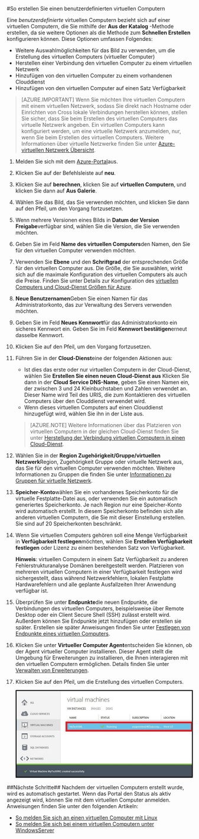 #<a name="how-to-create-a-custom-virtual-machine"></a>So erstellen Sie einen benutzerdefinierten virtuellen Computern

Eine *benutzerdefinierte* virtuellen Computern bezieht sich auf einer virtuellen Computern, die Sie mithilfe der **Aus der Katalog** -Methode erstellen, da sie weitere Optionen als die Methode zum **Schnellen Erstellen** konfigurieren können. Diese Optionen umfassen Folgendes:

- Weitere Auswahlmöglichkeiten für das Bild zu verwenden, um die Erstellung des virtuellen Computers (virtueller Computer)
- Herstellen einer Verbindung den virtuellen Computer zu einem virtuellen Netzwerk
- Hinzufügen von den virtuellen Computer zu einem vorhandenen Clouddienst
- Hinzufügen von den virtuellen Computer auf einen Satz Verfügbarkeit

> [AZURE.IMPORTANT] Wenn Sie möchten Ihre virtuellen Computern mit einem virtuellen Netzwerk, sodass Sie direkt nach Hostname oder Einrichten von Cross lokale Verbindungen herstellen können, stellen Sie sicher, dass Sie beim Erstellen des virtuellen Computers das virtuelle Netzwerk angeben. Ein virtuellen Computers kann konfiguriert werden, um eine virtuelle Netzwerk anzumelden, nur, wenn Sie beim Erstellen des virtuellen Computers. Weitere Informationen über virtuelle Netzwerke finden Sie unter [Azure-virtuellen Netzwerk Übersicht](http://go.microsoft.com/fwlink/p/?LinkID=294063).

1. Melden Sie sich mit dem [Azure-Portal](http://manage.windowsazure.com)aus.

2. Klicken Sie auf der Befehlsleiste auf **neu**.

3. Klicken Sie auf **berechnen**, klicken Sie auf **virtuellen Computern**, und klicken Sie dann auf **Aus Galerie**.

4. Wählen Sie das Bild, das Sie verwenden möchten, und klicken Sie dann auf den Pfeil, um den Vorgang fortzusetzen.

5. Wenn mehrere Versionen eines Bilds in **Datum der Version Freigabe**verfügbar sind, wählen Sie die Version, die Sie verwenden möchten.

6. Geben Sie im Feld **Name des virtuellen Computers**den Namen, den Sie für den virtuellen Computer verwenden möchten.

7. Verwenden Sie **Ebene** und den **Schriftgrad** der entsprechenden Größe für den virtuellen Computer aus. Die Größe, die Sie auswählen, wirkt sich auf die maximale Konfiguration des virtuellen Computers als auch die Preise. Finden Sie unter Details zur Konfiguration des [virtuellen Computers und Cloud-Dienst Größen für Azure](http://go.microsoft.com/fwlink/p/?LinkID=389844).

8. **Neue Benutzernamen**Geben Sie einen Namen für das Administratorkonto, das zur Verwaltung des Servers verwenden möchten.

9. Geben Sie im Feld **Neues Kennwort**für das Administratorkonto ein sicheres Kennwort ein. Geben Sie im Feld **Kennwort bestätigen**erneut dasselbe Kennwort.

10. Klicken Sie auf den Pfeil, um den Vorgang fortzusetzen.

11. Führen Sie in der **Cloud-Dienst**eine der folgenden Aktionen aus:

    - Ist dies das erste oder nur virtuellen Computern in der Cloud-Dienst, wählen Sie **Erstellen Sie einen neuen Cloud-Dienst aus** Klicken Sie dann in der **Cloud Service DNS-Name**, geben Sie einen Namen ein, der zwischen 3 und 24 Kleinbuchstaben und Zahlen verwendet an. Dieser Name wird Teil des URIS, die zum Kontaktieren des virtuellen Computers über den Clouddienst verwendet wird.
    - Wenn dieses virtuellen Computers auf einen Clouddienst hinzugefügt wird, wählen Sie ihn in der Liste aus.

    > [AZURE.NOTE] Weitere Informationen über das Platzieren von virtuellen Computern in der gleichen Cloud-Dienst finden Sie unter [Herstellung der Verbindung virtuellen Computern in einen Cloud-Dienst](https://azure.microsoft.com/manage/windows/how-to-guides/connect-to-a-cloud-service/).

12. Wählen Sie in der **Region Zugehörigkeit/Gruppe/virtuellen Netzwerk**Region, Zugehörigkeit Gruppe oder virtuelle Netzwerk aus, das Sie für den virtuellen Computer verwenden möchten. Weitere Informationen zu Gruppen die finden Sie unter [Informationen zu Gruppen für virtuelle Netzwerk](../virtual-network/virtual-networks-migrate-to-regional-vnet.md).

13. **Speicher-Konto**wählen Sie ein vorhandenes Speicherkonto für die virtuelle Festplatte-Datei aus, oder verwenden Sie ein automatisch generiertes Speicherkonto. Je nach Region nur eine Speicher-Konto wird automatisch erstellt. In diesem Speicherkonto befinden sich alle anderen virtuellen Computern, die Sie mit dieser Einstellung erstellen. Sie sind auf 20 Speicherkonten beschränkt.

14. Wenn Sie virtuellen Computers gehören soll eine Menge Verfügbarkeit in **Verfügbarkeit festlegen**möchten, wählen Sie **Erstellen Verfügbarkeit festlegen** oder Lizenz zu einem bestehenden Satz von Verfügbarkeit.

    **Hinweis**: virtuellen Computern in einem Satz Verfügbarkeit zu anderen Fehlerstrukturanalyse Domänen bereitgestellt werden. Platzieren von mehreren virtuellen Computern in einer Verfügbarkeit festlegen wird sichergestellt, dass während Netzwerkfehlern, lokalen Festplatte Hardwarefehlern und alle geplante Ausfallzeiten Ihrer Anwendung verfügbar ist.

15.  Überprüfen Sie unter **Endpunkte**die neuen Endpunkte, die Verbindungen des virtuellen Computers, beispielsweise über Remote Desktop oder ein Client Secure Shell (SSH) zulässt erstellt wird. Außerdem können Sie Endpunkte jetzt hinzufügen oder erstellen sie später. Erstellen sie später Anweisungen finden Sie unter [Festlegen von Endpunkte eines virtuellen Computers](../articles/virtual-machines/virtual-machines-windows-classic-setup-endpoints.md).

16.  Klicken Sie unter **Virtueller Computer Agent**entscheiden Sie können, ob der Agent virtueller Computer installieren. Dieser Agent stellt die Umgebung für Erweiterungen zu installieren, die Ihnen interagieren mit den virtuellen Computern ermöglichen. Details finden Sie unter [Verwalten von Erweiterungen](http://go.microsoft.com/FWLink/p/?LinkID=390493).

17. Klicken Sie auf den Pfeil, um die Erstellung des virtuellen Computers.

    ![Benutzerdefinierte virtuellen Computern Erstellung erfolgreich](./media/howto-custom-create-vm/VMSuccessWindows.png)

##<a name="next-steps"></a>Nächste Schritte##
Nachdem der virtuellen Computern erstellt wurde, wird es automatisch gestartet. Wenn das Portal den Status als aktiv angezeigt wird, können Sie mit dem virtuellen Computer anmelden. Anweisungen finden Sie unter den folgenden Artikeln:

- [So melden Sie sich an einen virtuellen Computer mit Linux](../articles/virtual-machines/virtual-machines-linux-mac-create-ssh-keys.md)
- [So melden Sie sich bei einem virtuellen Computern unter WindowsServer](../articles/virtual-machines/virtual-machines-windows-classic-connect-logon.md)


